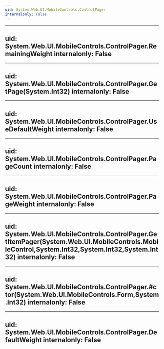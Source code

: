 ```yaml
---
uid: System.Web.UI.MobileControls.ControlPager
internalonly: False
---
```


---
uid: System.Web.UI.MobileControls.ControlPager.RemainingWeight
internalonly: False
---

---
uid: System.Web.UI.MobileControls.ControlPager.GetPage(System.Int32)
internalonly: False
---

---
uid: System.Web.UI.MobileControls.ControlPager.UseDefaultWeight
internalonly: False
---

---
uid: System.Web.UI.MobileControls.ControlPager.PageCount
internalonly: False
---

---
uid: System.Web.UI.MobileControls.ControlPager.PageWeight
internalonly: False
---

---
uid: System.Web.UI.MobileControls.ControlPager.GetItemPager(System.Web.UI.MobileControls.MobileControl,System.Int32,System.Int32,System.Int32)
internalonly: False
---

---
uid: System.Web.UI.MobileControls.ControlPager.#ctor(System.Web.UI.MobileControls.Form,System.Int32)
internalonly: False
---

---
uid: System.Web.UI.MobileControls.ControlPager.DefaultWeight
internalonly: False
---
